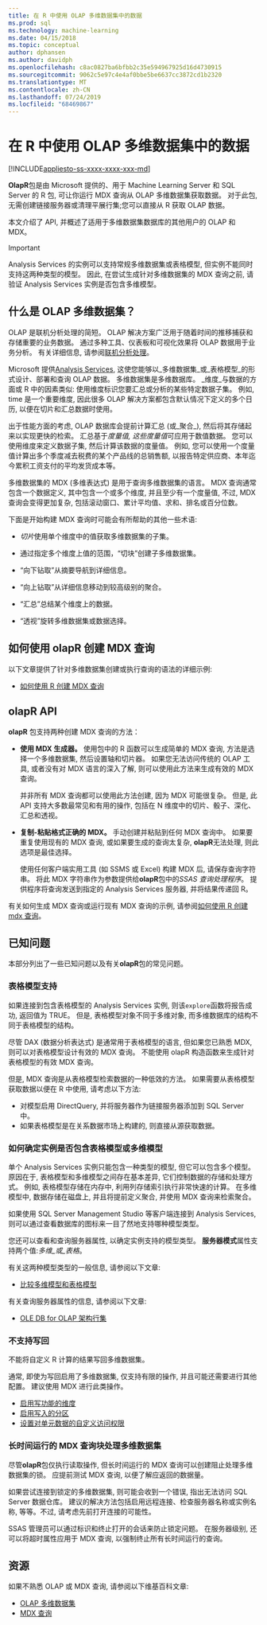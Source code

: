 ```yaml
---
title: 在 R 中使用 OLAP 多维数据集中的数据
ms.prod: sql
ms.technology: machine-learning
ms.date: 04/15/2018
ms.topic: conceptual
author: dphansen
ms.author: davidph
ms.openlocfilehash: c8ac0827ba6bfbb2c35e594967925d16d4730915
ms.sourcegitcommit: 9062c5e97c4e4af0bbe5be6637cc3872cd1b2320
ms.translationtype: MT
ms.contentlocale: zh-CN
ms.lasthandoff: 07/24/2019
ms.locfileid: "68469867"
---
```

# <a name="using-data-from-olap-cubes-in-r"></a>在 R 中使用 OLAP 多维数据集中的数据
[!INCLUDE[appliesto-ss-xxxx-xxxx-xxx-md](../../includes/appliesto-ss-xxxx-xxxx-xxx-md.md)]

**OlapR**包是由 Microsoft 提供的、用于 Machine Learning Server 和 SQL Server 的 R 包, 可让你运行 MDX 查询从 OLAP 多维数据集获取数据。 对于此包, 无需创建链接服务器或清理平展行集;您可以直接从 R 获取 OLAP 数据。

本文介绍了 API, 并概述了适用于多维数据集数据库的其他用户的 OLAP 和 MDX。

> [!IMPORTANT]
> Analysis Services 的实例可以支持常规多维数据集或表格模型, 但实例不能同时支持这两种类型的模型。 因此, 在尝试生成针对多维数据集的 MDX 查询之前, 请验证 Analysis Services 实例是否包含多维模型。

## <a name="what-is-an-olap-cube"></a>什么是 OLAP 多维数据集？

OLAP 是联机分析处理的简短。 OLAP 解决方案广泛用于随着时间的推移捕获和存储重要的业务数据。 通过多种工具、仪表板和可视化效果将 OLAP 数据用于业务分析。 有关详细信息, 请参阅[联机分析处理](https://en.wikipedia.org/wiki/Online_analytical_processing)。

Microsoft 提供[Analysis Services](https://docs.microsoft.com/sql/analysis-services/analysis-services), 这使您能够以_多维数据集_或_表格模型_的形式设计、部署和查询 OLAP 数据。 多维数据集是多维数据库。 _维度_与数据的方面或 R 中的因素类似: 使用维度标识您要汇总或分析的某些特定数据子集。 例如, time 是一个重要维度, 因此很多 OLAP 解决方案都包含默认情况下定义的多个日历, 以便在切片和汇总数据时使用。 

出于性能方面的考虑, OLAP 数据库会提前计算汇总 (或_聚合_), 然后将其存储起来以实现更快的检索。 汇总基于*度量值, 这些度量值*可应用于数值数据。 您可以使用维度来定义数据子集, 然后计算该数据的度量值。 例如, 您可以使用一个度量值计算出多个季度减去税费的某个产品线的总销售额, 以报告特定供应商、本年迄今累积工资支付的平均发货成本等。

多维数据集的 MDX (多维表达式) 是用于查询多维数据集的语言。 MDX 查询通常包含一个数据定义, 其中包含一个或多个维度, 并且至少有一个度量值, 不过, MDX 查询会变得更加复杂, 包括滚动窗口、累计平均值、求和、排名或百分位数。 

下面是开始构建 MDX 查询时可能会有所帮助的其他一些术语:

+ *切片*使用单个维度中的值获取多维数据集的子集。

+ 通过指定多个维度上值的范围，“切块”创建子多维数据集。

+ “向下钻取”从摘要导航到详细信息。

+ “向上钻取”从详细信息移动到较高级别的聚合。

+ “汇总”总结某个维度上的数据。

+ “透视”旋转多维数据集或数据选择。

## <a name="how-to-use-olapr-to-create-mdx-queries"></a>如何使用 olapR 创建 MDX 查询

以下文章提供了针对多维数据集创建或执行查询的语法的详细示例:

+ [如何使用 R 创建 MDX 查询](../../advanced-analytics/r/how-to-create-mdx-queries-using-olapr.md)

## <a name="olapr-api"></a>olapR API

**olapR** 包支持两种创建 MDX 查询的方法：

- **使用 MDX 生成器。** 使用包中的 R 函数可以生成简单的 MDX 查询, 方法是选择一个多维数据集, 然后设置轴和切片器。 如果您无法访问传统的 OLAP 工具, 或者没有对 MDX 语言的深入了解, 则可以使用此方法来生成有效的 MDX 查询。

    并非所有 MDX 查询都可以使用此方法创建, 因为 MDX 可能很复杂。 但是, 此 API 支持大多数最常见和有用的操作, 包括在 N 维度中的切片、骰子、深化、汇总和透视。

+ **复制-粘贴格式正确的 MDX。** 手动创建并粘贴到任何 MDX 查询中。 如果要重复使用现有的 MDX 查询, 或如果要生成的查询太复杂, **olapR**无法处理, 则此选项是最佳选择。

    使用任何客户端实用工具 (如 SSMS 或 Excel) 构建 MDX 后, 请保存查询字符串。 将此 MDX 字符串作为参数提供给**olapR**包中的*SSAS 查询处理程序*。 提供程序将查询发送到指定的 Analysis Services 服务器, 并将结果传递回 R。 

有关如何生成 MDX 查询或运行现有 MDX 查询的示例, 请参阅[如何使用 R 创建 mdx 查询](../../advanced-analytics/r/how-to-create-mdx-queries-using-olapr.md)。

## <a name="known-issues"></a>已知问题

本部分列出了一些已知问题以及有关**olapR**包的常见问题。

### <a name="tabular-model-support"></a>表格模型支持

如果连接到包含表格模型的 Analysis Services 实例, 则该`explore`函数将报告成功, 返回值为 TRUE。 但是, 表格模型对象不同于多维对象, 而多维数据库的结构不同于表格模型的结构。

尽管 DAX (数据分析表达式) 是通常用于表格模型的语言, 但如果您已熟悉 MDX, 则可以对表格模型设计有效的 MDX 查询。 不能使用 olapR 构造函数来生成针对表格模型的有效 MDX 查询。

但是, MDX 查询是从表格模型检索数据的一种低效的方法。 如果需要从表格模型获取数据以便在 R 中使用, 请考虑以下方法:

+ 对模型启用 DirectQuery, 并将服务器作为链接服务器添加到 SQL Server 中。 
+ 如果表格模型是在关系数据市场上构建的, 则直接从源获取数据。

### <a name="how-to-determine-whether-an-instance-contains-tabular-or-multidimensional-models"></a>如何确定实例是否包含表格模型或多维模型

单个 Analysis Services 实例只能包含一种类型的模型, 但它可以包含多个模型。 原因在于, 表格模型和多维模型之间存在基本差异, 它们控制数据的存储和处理方式。 例如, 表格模型存储在内存中, 利用列存储索引执行非常快速的计算。 在多维模型中, 数据存储在磁盘上, 并且将提前定义聚合, 并使用 MDX 查询来检索聚合。

如果使用 SQL Server Management Studio 等客户端连接到 Analysis Services, 则可以通过查看数据库的图标来一目了然地支持哪种模型类型。

您还可以查看和查询服务器属性, 以确定实例支持的模型类型。 **服务器模式**属性支持两个值:_多维_或_表格_。

有关这两种模型类型的一般信息, 请参阅以下文章:

+ [比较多维模型和表格模型](https://docs.microsoft.com/sql/analysis-services/comparing-tabular-and-multidimensional-solutions-ssas)

有关查询服务器属性的信息, 请参阅以下文章:

+ [OLE DB for OLAP 架构行集](https://docs.microsoft.com/bi-reference/schema-rowsets/ole-db-olap/ole-db-for-olap-schema-rowsets)

### <a name="writeback-is-not-supported"></a>不支持写回

不能将自定义 R 计算的结果写回多维数据集。

通常, 即使为写回启用了多维数据集, 仅支持有限的操作, 并且可能还需要进行其他配置。 建议使用 MDX 进行此类操作。

+ [启用写功能的维度](https://docs.microsoft.com/sql/analysis-services/multidimensional-models-olap-logical-dimension-objects/write-enabled-dimensions)
+ [启用写入的分区](https://docs.microsoft.com/sql/analysis-services/multidimensional-models-olap-logical-cube-objects/partitions-write-enabled-partitions)
+ [设置对单元数据的自定义访问权限](https://docs.microsoft.com/sql/analysis-services/multidimensional-models/grant-custom-access-to-cell-data-analysis-services)

### <a name="long-running-mdx-queries-block-cube-processing"></a>长时间运行的 MDX 查询块处理多维数据集

尽管**olapR**包仅执行读取操作, 但长时间运行的 MDX 查询可以创建阻止处理多维数据集的锁。 应提前测试 MDX 查询, 以便了解应返回的数据量。

如果尝试连接到锁定的多维数据集, 则可能会收到一个错误, 指出无法访问 SQL Server 数据仓库。 建议的解决方法包括启用远程连接、检查服务器名称或实例名称, 等等。不过, 请考虑先前打开连接的可能性。

SSAS 管理员可以通过标识和终止打开的会话来防止锁定问题。 在服务器级别, 还可以将超时属性应用于 MDX 查询, 以强制终止所有长时间运行的查询。

## <a name="resources"></a>资源

如果不熟悉 OLAP 或 MDX 查询, 请参阅以下维基百科文章: 

+ [OLAP 多维数据集](https://en.wikipedia.org/wiki/OLAP_cube)
+ [MDX 查询](https://en.wikipedia.org/wiki/MultiDimensional_eXpressions)
